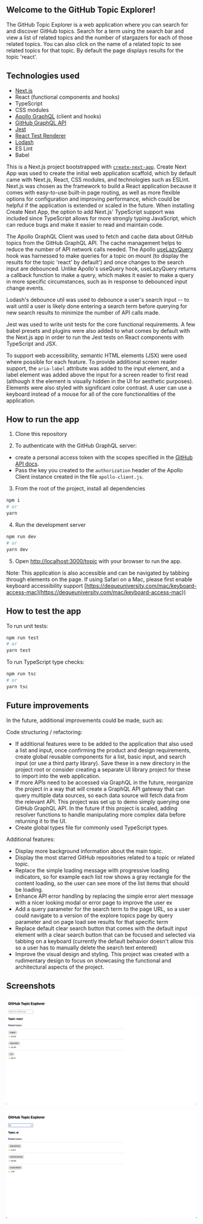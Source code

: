 ## Welcome to the GitHub Topic Explorer!

The GitHub Topic Explorer is a web application where you can search for and discover GitHub topics. Search for a term using the search bar and view a list of related topics and the number of stargazers for each of those related topics. You can also click on the name of a related topic to see related topics for that topic. By default the page displays results for the topic 'react'.

## Technologies used

- [Next.js](https://nextjs.org/)
- React (functional components and hooks)
- TypeScript
- CSS modules
- [Apollo GraphQL](https://www.apollographql.com/) (client and hooks)
- [GitHub GraphQL API](https://docs.github.com/en/graphql/guides/forming-calls-with-graphql#the-graphql-endpoint)
- [Jest](https://jestjs.io/)
- [React Test Renderer](https://reactjs.org/docs/test-renderer.html)
- [Lodash](https://lodash.com/)
- ES Lint
- Babel

This is a Next.js project bootstrapped with [`create-next-app`](https://github.com/vercel/next.js/tree/canary/packages/create-next-app). Create Next App was used to create the initial web application scaffold, which by default came with Next.js, React, CSS modules, and technologies such as ESLint. Next.js was chosen as the framework to build a React application because it comes with easy-to-use built-in page routing, as well as more flexible options for configuration and improving performance, which could be helpful if the application is extended or scaled in the future. When installing Create Next App, the option to add Next.js' TypeScript support was included since TypeScript allows for more strongly typing JavaScript, which can reduce bugs and make it easier to read and maintain code.

The Apollo GraphQL Client was used to fetch and cache data about GitHub topics from the GitHub GraphQL API. The cache management helps to reduce the number of API network calls needed. The Apollo [useLazyQuery](https://www.apollographql.com/docs/react/data/queries/#manual-execution-with-uselazyquery) hook was harnessed to make queries for a topic on mount (to display the results for the topic 'react' by default') and once changes to the search input are debounced. Unlike Apollo's useQuery hook, useLazyQuery returns a callback function to make a query, which makes it easier to make a query in more specific circumstances, such as in response to debounced input change events.

Lodash's debounce util was used to debounce a user's search input -- to wait until a user is likely done entering a search term before querying for new search results to minimize the number of API calls made.

Jest was used to write unit tests for the core functional requirements. A few babel presets and plugins were also added to what comes by default with the Next.js app in order to run the Jest tests on React components with TypeScript and JSX.

To support web accessibility, semantic HTML elements (JSX) were used where possible for each feature. To provide additional screen reader support, the `aria-label` attribute was added to the input element, and a label element was added above the input for a screen reader to first read (although it the element is visually hidden in the UI for aesthetic purposes). Elements were also styled with significant color contrast. A user can use a keyboard instead of a mouse for all of the core functionalities of the application.

## How to run the app

1. Clone this repository

2. To authenticate with the GitHub GraphQL server:

- create a personal access token with the scopes specified in the [GitHub API docs](https://docs.github.com/en/graphql/guides/forming-calls-with-graphql#authenticating-with-graphql).
- Pass the key you created to the `authorization` header of the Apollo Client instance created in the file `apollo-client.js`.

3. From the root of the project, install all dependencies

```bash
npm i
# or
yarn
```

4. Run the development server

```bash
npm run dev
# or
yarn dev
```

5. Open [http://localhost:3000/topic](http://localhost:3000/topic) with your browser to run the app.

Note: This application is also accessible and can be navigated by tabbing through elements on the page. If using Safari on a Mac, please first enable keyboard accessibility support [https://dequeuniversity.com/mac/keyboard-access-mac](https://dequeuniversity.com/mac/keyboard-access-mac))

## How to test the app

To run unit tests:

```bash
npm run test
# or
yarn test
```

To run TypeScript type checks:

```bash
npm run tsc
# or
yarn tsc
```

## Future improvements

In the future, additional improvements could be made, such as:

Code structuring / refactoring:

- If additional features were to be added to the application that also used a list and input, once confirming the product and design requirements, create global reusable components for a list, basic input, and search input (or use a third party library). Save these in a new directory in the project root or consider creating a separate UI library project for these to import into the web application.
- If more APIs need to be accessed via GraphQL in the future, reorganize the project in a way that will create a GraphQL API gateway that can query multiple data sources, so each data source will fetch data from the relevant API. This project was set up to demo simply querying one GitHub GraphQL API. In the future if this project is scaled, adding resolver functions to handle manipulating more complex data before returning it to the UI.
- Create global types file for commonly used TypeScript types.

Additional features:

- Display more background information about the main topic.
- Display the most starred GitHub repositories related to a topic or related topic.
- Replace the simple loading message with progressive loading indicators, so for example each list row shows a gray rectangle for the content loading, so the user can see more of the list items that should be loading.
- Enhance API error handling by replacing the simple error alert message with a nicer looking modal or error page to improve the user ex
- Add a query parameter for the search term to the page URL, so a user could navigate to a version of the explore topics page by query parameter and on page load see results for that specific term
- Replace default clear search button that comes with the default input element with a clear search button that can be focused and selected via tabbing on a keyboard (currently the default behavior doesn't allow this so a user has to manually delete the search text entered)
- Improve the visual design and styling. This project was created with a rudimentary design to focus on showcasing the functional and architectural aspects of the project.

## Screenshots

![Screenshot of topic search page with react results displayed by default](public/demo-screenshot-default-react.jpg "The page displays results for 'react' topic by default")

![Screenshot of topic search page when a user has entered a search term](public/demo-screenshot-search-term.jpg "Page displays results for the search term 'ai'")
